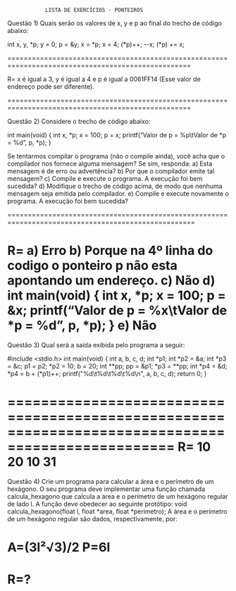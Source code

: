                 LISTA DE EXERCÍCIOS - PONTEIROS

Questão 1) Quais serão os valores de x, y e p ao final do trecho de código abaixo:

int x, y, *p;
y = 0;
p = &y;
x = *p;
x = 4;
(*p)++;
--x;
(*p) += x;

===================================================================================================

R= x é igual a 3, y é igual a 4 e p é igual a 0061FF14 (Esse valor de endereço pode ser diferente).

===================================================================================================

Questão 2) Considere o trecho de código abaixo:

int main(void) {
int x, *p;
x = 100;
p = x;
printf(“Valor de p = %p\tValor de *p = %d”, p, *p);
}

Se tentarmos compilar o programa (não o compile ainda), você acha que o compilador nos
fornece alguma mensagem? Se sim, responda:
a) Esta mensagem é de erro ou advertência?
b) Por que o compilador emite tal mensagem?
c) Compile e execute o programa. A execução foi bem sucedida?
d) Modifique o trecho de código acima, de modo que nenhuma mensagem seja emitida
pelo compilador.
e) Compile e execute novamente o programa. A execução foi bem sucedida?

====================================================================================================

R= a) Erro
   b) Porque na 4º linha do codigo o ponteiro p não esta apontando um endereço.
   c) Não
   d) int main(void) {
    int x, *p;
    x = 100;
    p = &x;
    printf(“Valor de p = %x\tValor de *p = %d”, p, *p);
    }
   e) Não
====================================================================================================

Questão 3) Qual será a saída exibida pelo programa a seguir:

#include <stdio.h>
int main(void) {
 int a, b, c, d;
 int *p1;
 int *p2 = &a;
 int *p3 = &c;
 p1 = p2;
 *p2 = 10; 
 b = 20;
 int **pp;
 pp = &p1;
 *p3 = **pp;
 int *p4 = &d;
 *p4 = b + (*p1)++;
 printf("%d\t%d\t%d\t%d\n", a, b, c, d);
 return 0;
}

==================================================================================================
R= 10   20  10  31
==================================================================================================

Questão 4) Crie um programa para calcular a área e o perímetro de um hexágono. O seu
programa deve implementar uma função chamada calcula_hexagono que calcula a área e o
perímetro de um hexágono regular de lado l. A função deve obedecer ao seguinte protótipo:
void calcula_hexagono(float l, float *area, float *perimetro); A área e o perímetro de um
hexágono regular são dados, respectivamente, por:

A=(3l²√3)/2
P=6l
===
R=?
===